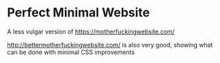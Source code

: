 # Perfect Minimal Website
A less vulgar version of https://motherfuckingwebsite.com/

http://bettermotherfuckingwebsite.com/ is also very good, showing what can be done with minimal CSS improvements